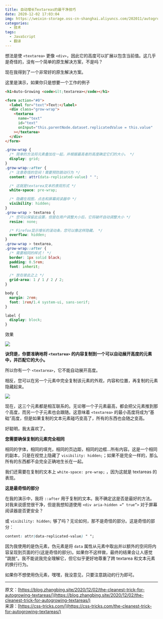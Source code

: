 ```yaml
---
title: 自动增长Textareas的最干净技巧
date: 2020-12-02 17:03:04
img: https://weixin-storage.oss-cn-shanghai.aliyuncs.com/202011/autogrowing-textareas/2.png
categories:
  - 技术
tags:
  - JavaScript
  - 翻译
---
```


想法是使 `<textarea>` 更像 `<div>`，因此它的高度可以扩展以包含当前值。这几乎是奇怪的，没有一个简单的原生解决方案，不是吗？

现在我得到了一个非常好的原生解决方案。

这里是演示，如果你只是想要一个工作的例子

```html
<h1>Auto-Growing <code>&lt;textarea></code></h1>

<form action="#0">
  <label for="text">Text:</label>
  <div class="grow-wrap">
    <textarea
      name="text"
      id="text"
      onInput="this.parentNode.dataset.replicatedValue = this.value"
    ></textarea>
  </div>
</form>
```

```css
.grow-wrap {
  /* 简单的方法将元素叠加在一起，并根据最高者的高度确定它们的大小。 */
  display: grid;
}
.grow-wrap::after {
  /* 注意奇怪的空间！需要预防跳动行为 */
  content: attr(data-replicated-value) " ";

  /* 这就是textarea文本的表现形式 */
  white-space: pre-wrap;

  /* 隐藏在视图，点击和屏幕阅读器中 */
  visibility: hidden;
}
.grow-wrap > textarea {
  /* 您可以保留此设置，但是在用户调整大小后，它将破坏自动调整大小 */
  resize: none;

  /* Firefox显示增长的滚动条，您可以像这样隐藏。 */
  overflow: hidden;
}
.grow-wrap > textarea,
.grow-wrap::after {
  /* 需要相同的样式！ */
  border: 1px solid black;
  padding: 0.5rem;
  font: inherit;

  /* 放在彼此之上 */
  grid-area: 1 / 1 / 2 / 2;
}

body {
  margin: 2rem;
  font: 1rem/1.4 system-ui, sans-serif;
}

label {
  display: block;
}
```

效果

![](http://weixin-storage.oss-cn-shanghai.aliyuncs.com/202011/autogrowing-textareas/1.gif)

**诀窍是，你要准确地将 `<textarea>` 的内容复制到一个可以自动展开高度的元素中，并匹配它的大小。**

所以你有一个 `<textarea>`，它不能自动展开高度。

相反，您可以在另一个元素中完全复制该元素的外观，内容和位置，再复制的元素隐藏起来。

![](http://weixin-storage.oss-cn-shanghai.aliyuncs.com/202011/autogrowing-textareas/2.png)

现在，这三个元素都是相互联系的。无论哪一个子元素最高，都会把父元素推到那个高度，而另一个子元素也会跟随。这意味着 `<textarea>` 的最小高度将成为“基础”高度，但是如果复制的文本元素碰巧变高了，所有的东西也会随之变高。

好聪明，我太喜欢了。

**您需要确保复制的元素完全相同**

相同的字体，相同的填充，相同的页边距，相同的边框...所有内容。这是一个相同的副本，只是在视觉上隐藏了 `visibility: hidden;`；如果不是完全一样的，那么所有的东西都不会完全正确地生长在一起。

我们还需要在复制的文本上 `white-space: pre-wrap;` ，因为这就是 textareas 的表现。

**这是最奇怪的部分**

在我的演示中，我将 `::after` 用于复制的文本。我不确定这是否是最好的方法。对我来说感觉很干净，但是我想知道使用 `<div aria-hidden =“ true”>` 对于屏幕阅读器是否更安全？

或 `visibility: hidden;` 够了吗？无论如何，那不是奇怪的部分。这是奇怪的部分：

```css
content: attr(data-replicated-value) " ";
```

因为我使用的是伪元素，伪元素是将 `data` 属性从元素中取出并以额外的空间将内容呈现到页面的行(这是奇怪的部分)。如果你不这样做，最终的结果会让人感觉 "跳脱"。我不能说我完全理解它，但它似乎更好地尊重了跨 textarea 和文本元素的换行行为。

如果你不想使用伪元素，嘿嘿，我没意见，只要注意跳动的行为即可。

---

原文：[https://blog.zhangbing.site/2020/12/02/the-cleanest-trick-for-autogrowing-textareas/](https://blog.zhangbing.site/2020/12/02/the-cleanest-trick-for-autogrowing-textareas/)  
来源：[https://css-tricks.com/](https://css-tricks.com/the-cleanest-trick-for-autogrowing-textareas/)
